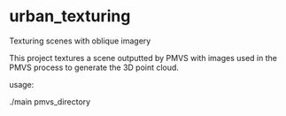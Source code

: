urban_texturing
===============

Texturing scenes with oblique imagery

This project textures a scene outputted by PMVS with images used in the PMVS process to generate the 3D point cloud.

usage:

./main pmvs_directory
